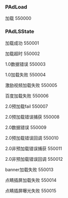 ### PAdLoad

加载 550000

### PAdLSState

加载成功 550001

加载超时 550002

1.0数据错误 550003

1.0加载失败 550004

激励视频加载失败 550005

百度加载失败 550006

2.0预加载fail 550007

2.0预加载错误捕获 550008

2.0数据错误 550009

2.0预加载错误回调 550010

2.0非预加载错误捕获 550011

2.0非预加载错误回调 550012

banner加载失败 550013

点睛插屏加载失败 550014

点睛插屏曝光失败 550015
